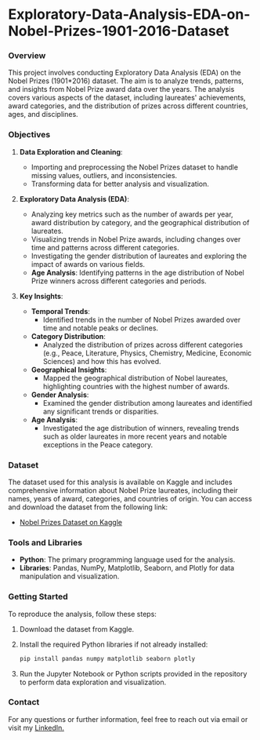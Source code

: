 # Exploratory-Data-Analysis-EDA-on-Nobel-Prizes-1901-2016-Dataset

### Overview
This project involves conducting Exploratory Data Analysis (EDA) on the Nobel Prizes (1901*2016) dataset. The aim is to analyze trends, patterns, and insights from Nobel Prize award data over the years. The analysis covers various aspects of the dataset, including laureates' achievements, award categories, and the distribution of prizes across different countries, ages, and disciplines.

### Objectives
1. **Data Exploration and Cleaning**:
   - Importing and preprocessing the Nobel Prizes dataset to handle missing values, outliers, and inconsistencies.
   - Transforming data for better analysis and visualization.
   
2. **Exploratory Data Analysis (EDA)**:
   - Analyzing key metrics such as the number of awards per year, award distribution by category, and the geographical distribution of laureates.
   - Visualizing trends in Nobel Prize awards, including changes over time and patterns across different categories.
   - Investigating the gender distribution of laureates and exploring the impact of awards on various fields.
   - **Age Analysis**: Identifying patterns in the age distribution of Nobel Prize winners across different categories and periods.

3. **Key Insights**:
   - **Temporal Trends**:
     - Identified trends in the number of Nobel Prizes awarded over time and notable peaks or declines.
   - **Category Distribution**:
     - Analyzed the distribution of prizes across different categories (e.g., Peace, Literature, Physics, Chemistry, Medicine, Economic Sciences) and how this has evolved.
   - **Geographical Insights**:
     - Mapped the geographical distribution of Nobel laureates, highlighting countries with the highest number of awards.
   - **Gender Analysis**:
     - Examined the gender distribution among laureates and identified any significant trends or disparities.
   - **Age Analysis**:
     - Investigated the age distribution of winners, revealing trends such as older laureates in more recent years and notable exceptions in the Peace category.

### Dataset
The dataset used for this analysis is available on Kaggle and includes comprehensive information about Nobel Prize laureates, including their names, years of award, categories, and countries of origin. You can access and download the dataset from the following link:
- [Nobel Prizes Dataset on Kaggle](https://www.kaggle.com/datasets/nobelfoundation/nobel-laureates)

### Tools and Libraries
- **Python**: The primary programming language used for the analysis.
- **Libraries**: Pandas, NumPy, Matplotlib, Seaborn, and Plotly for data manipulation and visualization.

### Getting Started
To reproduce the analysis, follow these steps:
1. Download the dataset from Kaggle.
2. Install the required Python libraries if not already installed:

    ```bash
    pip install pandas numpy matplotlib seaborn plotly
    ```

3. Run the Jupyter Notebook or Python scripts provided in the repository to perform data exploration and visualization.

### Contact
For any questions or further information, feel free to reach out via email or visit my [LinkedIn.](https://www.linkedin.com/in/elifatasal/)
